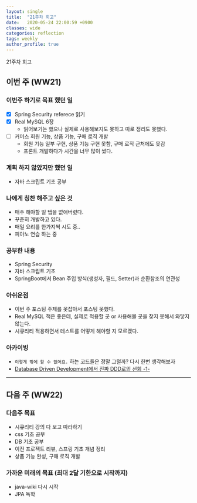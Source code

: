 ```yaml
---
layout: single
title:  "21주차 회고"
date:   2020-05-24 22:00:59 +0900
classes: wide
categories: reflection
tags: weekly
author_profile: true
---
```


21주차 회고

## 이번 주 (WW21)

### 이번주 하기로 목표 했던 일

- [x] Spring Security referece 읽기
- [x] Real MySQL 6장
  - 읽어보기는 했으나 실제로 사용해보지도 못하고 따로 정리도 못했다.
- [ ] 커머스 회원 기능, 상품 기능, 구매 로직 개발
  - 회원 기능 일부 구현, 상품 기능 구현 못함, 구매 로직 근처에도 못감
  - 프론트 개발하다가 시간을 너무 많이 썼다.

### 계획 하지 않았지만 했던 일

- 자바 스크립트 기초 공부

### 나에게 칭찬 해주고 싶은 것

- 매주 해야할 일 탭을 없애버렸다.
- 꾸준히 개발하고 있다.
- 매일 요리를 한가지씩 시도 중..
- 피아노 연습 하는 중

### 공부한 내용

- Spring Security
- 자바 스크립트 기초
- SpringBoot에서 Bean 주입 방식(생성자, 필드, Setter)과 순환참조의 연관성

### 아쉬운점

- 이번 주 포스팅 주제를 못잡아서 포스팅 못했다.
- Real MySQL 책은 좋은데, 실제로 적용할 곳 or 사용해볼 곳을 찾지 못해서 와닿지 않는다.
- 시큐리티 적용하면서 테스트를 어떻게 해야할 지 모르겠다.

### 아카이빙

- `이렇게 밖에 할 수 없어요.` 하는 코드들은 정말 그럴까? 다시 한번 생각해보자
- [Database Driven Development에서 진짜 DDD로의 선회 -1-](https://helloworld.kurly.com/blog/road-to-ddd/)

---

## 다음 주 (WW22)

### 다음주 목표

- 시큐리티 강의 다 보고 따라하기
- css 기초 공부
- DB 기초 공부
- 이전 프로젝트 리뷰, 스프링 기초 개념 정리
- 상품 기능 완성, 구매 로직 개발

### 가까운 미래의 목표 (최대 2달 기한으로 시작까지)

- java-wiki 다시 시작
- JPA 독학
